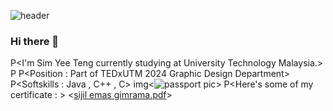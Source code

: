 ![header](https://github.com/simyeeteng/simyeeteng/assets/148403179/cc8ebef7-ea82-414d-8e4b-ab5e30dc8d0e)
### Hi there 👋
P<I'm Sim Yee Teng currently studying at University Technology Malaysia.>
P<First year Software Engineering student here>
P<Position : Part of TEDxUTM 2024 Graphic Design Department>
P<Softskills : Java , C++ , C>
img<![passport pic](https://github.com/simyeeteng/simyeeteng/assets/148403179/3f91b833-700a-4cf2-b100-1dd0310e4bd6)> <align right>
P<Here's some of my certificate : >
<[sijil emas gimrama.pdf](https://github.com/simyeeteng/simyeeteng/files/13365371/sijil.emas.gimrama.pdf)>


<!--
**simyeeteng/simyeeteng** is a ✨ _special_ ✨ repository because its `README.md` (this file) appears on your GitHub profile.

Here are some ideas to get you started:

- 🔭 I’m currently working on ...
- 🌱 I’m currently learning ...
- 👯 I’m looking to collaborate on ...
- 🤔 I’m looking for help with ...
- 💬 Ask me about ...
- 📫 How to reach me: ...
- 😄 Pronouns: ...
- ⚡ Fun fact: ...
-->
